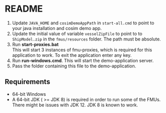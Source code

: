 
# README

1. Update `JAVA_HOME` and `cosimDemoAppPath` in `start-all.cmd` to point to your java installation and cosim demo app. 
2. Update the initial value of variable `vesselZipFile` to point to to `ShipModel.zip` in the `fmus/resources` folder. The path must be absolute.
3. Run __start-proxies.bat__ <br>
    This will start 3 instances of fmu-proxies, which is required for this application to work.
    To exit the application enter any key.
4. Run __run-windows.cmd__. This will start the demo-application server.
5. Pass the folder containing this file to the demo-application.


## Requirements

* 64-bit Windows
* A 64-bit JDK ( >= JDK 8) is required in order to run some of the FMUs.
There might be issues with JDK 12. JDK 8 is known to work.
